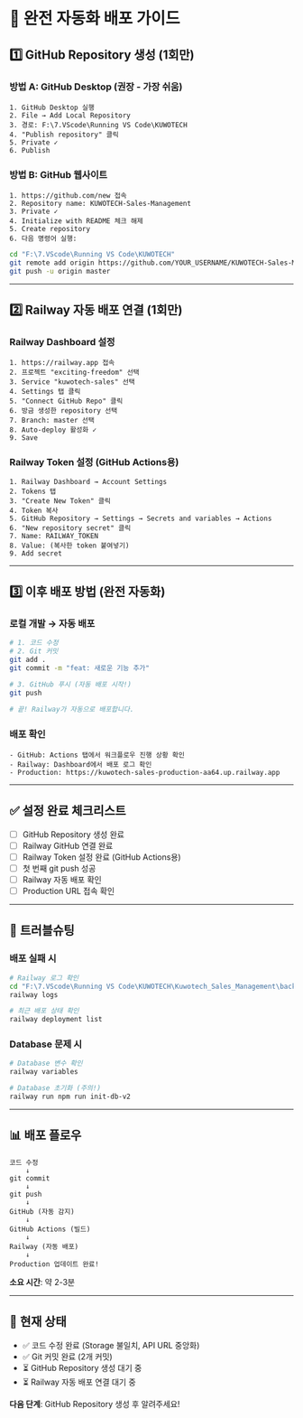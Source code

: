 # 🚀 완전 자동화 배포 가이드

## 1️⃣ GitHub Repository 생성 (1회만)

### 방법 A: GitHub Desktop (권장 - 가장 쉬움)
```
1. GitHub Desktop 실행
2. File → Add Local Repository
3. 경로: F:\7.VScode\Running VS Code\KUWOTECH
4. "Publish repository" 클릭
5. Private ✓
6. Publish
```

### 방법 B: GitHub 웹사이트
```
1. https://github.com/new 접속
2. Repository name: KUWOTECH-Sales-Management
3. Private ✓
4. Initialize with README 체크 해제
5. Create repository
6. 다음 명령어 실행:
```

```bash
cd "F:\7.VScode\Running VS Code\KUWOTECH"
git remote add origin https://github.com/YOUR_USERNAME/KUWOTECH-Sales-Management.git
git push -u origin master
```

---

## 2️⃣ Railway 자동 배포 연결 (1회만)

### Railway Dashboard 설정
```
1. https://railway.app 접속
2. 프로젝트 "exciting-freedom" 선택
3. Service "kuwotech-sales" 선택
4. Settings 탭 클릭
5. "Connect GitHub Repo" 클릭
6. 방금 생성한 repository 선택
7. Branch: master 선택
8. Auto-deploy 활성화 ✓
9. Save
```

### Railway Token 설정 (GitHub Actions용)
```
1. Railway Dashboard → Account Settings
2. Tokens 탭
3. "Create New Token" 클릭
4. Token 복사
5. GitHub Repository → Settings → Secrets and variables → Actions
6. "New repository secret" 클릭
7. Name: RAILWAY_TOKEN
8. Value: (복사한 token 붙여넣기)
9. Add secret
```

---

## 3️⃣ 이후 배포 방법 (완전 자동화)

### 로컬 개발 → 자동 배포
```bash
# 1. 코드 수정
# 2. Git 커밋
git add .
git commit -m "feat: 새로운 기능 추가"

# 3. GitHub 푸시 (자동 배포 시작!)
git push

# 끝! Railway가 자동으로 배포합니다.
```

### 배포 확인
```
- GitHub: Actions 탭에서 워크플로우 진행 상황 확인
- Railway: Dashboard에서 배포 로그 확인
- Production: https://kuwotech-sales-production-aa64.up.railway.app
```

---

## ✅ 설정 완료 체크리스트

- [ ] GitHub Repository 생성 완료
- [ ] Railway GitHub 연결 완료
- [ ] Railway Token 설정 완료 (GitHub Actions용)
- [ ] 첫 번째 git push 성공
- [ ] Railway 자동 배포 확인
- [ ] Production URL 접속 확인

---

## 🔧 트러블슈팅

### 배포 실패 시
```bash
# Railway 로그 확인
cd "F:\7.VScode\Running VS Code\KUWOTECH\Kuwotech_Sales_Management\backend"
railway logs

# 최근 배포 상태 확인
railway deployment list
```

### Database 문제 시
```bash
# Database 변수 확인
railway variables

# Database 초기화 (주의!)
railway run npm run init-db-v2
```

---

## 📊 배포 플로우

```
코드 수정
    ↓
git commit
    ↓
git push
    ↓
GitHub (자동 감지)
    ↓
GitHub Actions (빌드)
    ↓
Railway (자동 배포)
    ↓
Production 업데이트 완료!
```

**소요 시간**: 약 2-3분

---

## 🎯 현재 상태

- ✅ 코드 수정 완료 (Storage 불일치, API URL 중앙화)
- ✅ Git 커밋 완료 (2개 커밋)
- ⏳ GitHub Repository 생성 대기 중
- ⏳ Railway 자동 배포 연결 대기 중

**다음 단계**: GitHub Repository 생성 후 알려주세요!

